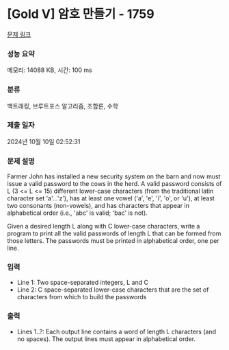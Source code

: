 # [Gold V] 암호 만들기 - 1759 

[문제 링크](https://www.acmicpc.net/problem/1759) 

### 성능 요약

메모리: 14088 KB, 시간: 100 ms

### 분류

백트래킹, 브루트포스 알고리즘, 조합론, 수학

### 제출 일자

2024년 10월 10일 02:52:31

### 문제 설명

<p>Farmer John has installed a new security system on the barn and now must issue a valid password to the cows in the herd. A valid password consists of L (3 <= L <= 15) different lower-case characters (from the traditional latin character set 'a'...'z'), has at least one vowel ('a', 'e', 'i', 'o', or 'u'), at least two consonants (non-vowels), and has characters that appear in alphabetical order (i.e., 'abc' is valid; 'bac' is not).</p>

<p>Given a desired length L along with C lower-case characters, write a program to print all the valid passwords of length L that can be formed from those letters. The passwords must be printed in alphabetical order, one per line.</p>

### 입력 

 <ul>
	<li>Line 1: Two space-separated integers, L and C</li>
	<li>Line 2: C space-separated lower-case characters that are the set of characters from which to build the passwords</li>
</ul>

### 출력 

 <ul>
	<li>Lines 1..?: Each output line contains a word of length L characters (and no spaces). The output lines must appear in alphabetical order.</li>
</ul>

